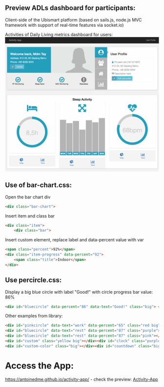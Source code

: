 ## Preview ADLs dashboard for participants:
Client-side of the Ubismart platform (based on sails.js, node.js MVC framework with support of real-time features via socket.io)

Activities of Daily Living metrics dashboard for users:
![alt text](https://raw.githubusercontent.com/antoinedme/activity-app/master/img/activity-app-preview.png)


## Use of bar-chart.css:

Open the bar chart div
```html
<div class="bar-chart">
```
Insert item and class bar
```html
<div class="item">
	<div class="bar">
```
Insert custom element, replace label and data-percent value with var
```html
<span class="percent">92%</span>
<div class="item-progress" data-percent="92">
	<span class="title">Indoor</span>
</div>
```

## Use percircle.css:

Display a big blue circle with label "Good!" with circle progress bar value: 86%
```html
<div id="bluecircle" data-percent="86" data-text="Good!" class="big"> </div>
```
Other examples from library:
```html
<div id="pinkcircle" data-text="work" data-percent="65" class="red big"></div> 
<div id="bluecircle" data-text="rest" data-percent="87" class="purple"></div>
<div id="bluecircle" data-text="rest" data-percent="87" class="pink"></div>
<div id="custom" class="yellow big"></div><div id="clock" class="purple big"></div>
<div id="custom-color" class="big"></div><div id="countdown" class="big"></div>
```

# Access the App:
https://antoinedme.github.io/activity-app/ - check the preview:
[Activity-App](https://antoinedme.github.io/activity-app/)
